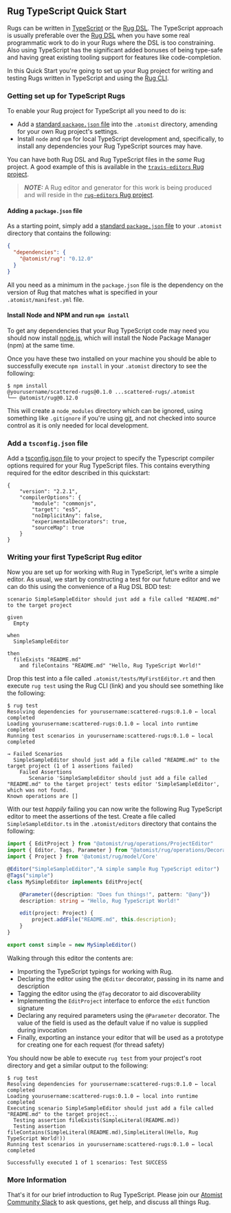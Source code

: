 ## Rug TypeScript Quick Start

Rugs can be written in [TypeScript](https://www.typescriptlang.org/)
or the [Rug DSL][dsl]. The TypeScript approach is usually preferable
over the [Rug DSL][dsl] when you have some real programmatic work to
do in your Rugs where the DSL is too constraining. Also using
TypeScript has the significant added bonuses of being type-safe and
having great existing tooling support for features like
code-completion.

[dsl]: ../reference-docs/rug/index.md

In this Quick Start you're going to set up your Rug project for
writing and testing Rugs written in TypeScript and using
the [Rug CLI](rug-cli.md).

### Getting set up for TypeScript Rugs

To enable your Rug project for TypeScript all you need to do is:

-   Add a [standard `package.json` file](https://docs.npmjs.com/files/package.json) into the `.atomist` directory, amending for your own Rug project's settings.
-   Install `node` and `npm` for local TypeScript development and, specifically, to install any dependencies your Rug TypeScript sources may have.

You can have both Rug DSL and Rug TypeScript files in the *same* Rug project. A good example of this is available in the [`travis-editors` Rug project](https://github.com/atomist-rugs/travis-editors).

> ***NOTE:*** A Rug editor and generator for this work is being produced and will reside in the [`rug-editors` Rug project](https://github.com/atomist-rugs/rug-editors).

#### Adding a `package.json` file

As a starting point, simply add a [standard `package.json` file](https://docs.npmjs.com/files/package.json) to your `.atomist` directory that contains the following:

```json
{
  "dependencies": {
    "@atomist/rug": "0.12.0"
  }
}
```

All you need as a minimum in the `package.json` file is the dependency on the version of Rug that matches what is specified in your `.atomist/manifest.yml` file.

#### Install Node and NPM and run `npm install`

To get any dependencies that your Rug TypeScript code may need you should now install [node.js](https://nodejs.org/), which will install the Node Package Manager (npm) at the same time.

Once you have these two installed on your machine you should be able to successfully execute `npm install` in your `.atomist` directory to see the following:

```shell
$ npm install
@yourusername/scattered-rugs@0.1.0 ...scattered-rugs/.atomist
└── @atomist/rug@0.12.0
```

This will create a `node_modules` directory which can be ignored, using something like `.gitignore` if you're using [git](https://git-scm.com/), and not checked into source control as it is only needed for local development.

### Add a `tsconfig.json` file

Add a [tsconfig.json file](https://www.typescriptlang.org/docs/handbook/tsconfig-json.html) to your project to specify the Typescript compiler options required for your Rug TypeScript files. This contains everything required for the editor described in this quickstart:

```
{
    "version": "2.2.1",
    "compilerOptions": {
        "module": "commonjs",
        "target": "es5",
        "noImplicitAny": false,
        "experimentalDecorators": true,
        "sourceMap": true
    }
}
```

### Writing your first TypeScript Rug editor

Now you are set up for working with Rug in TypeScript, let's write a simple editor. As usual, we start by constructing a test for our future editor and we can do this using the convenience of a Rug DSL BDD test:

```
scenario SimpleSampleEditor should just add a file called "README.md" to the target project

given
  Empty

when
  SimpleSampleEditor

then
  fileExists "README.md"
    and fileContains "README.md" "Hello, Rug TypeScript World!"
```

Drop this test into a file called `.atomist/tests/MyFirstEditor.rt` and then execute `rug test` using the Rug CLI (link) and you should see something like the following:

```shell
$ rug test
Resolving dependencies for yourusername:scattered-rugs:0.1.0 ← local completed
Loading yourusername:scattered-rugs:0.1.0 ← local into runtime completed
Running test scenarios in yourusername:scattered-rugs:0.1.0 ← local completed

→ Failed Scenarios
  SimpleSampleEditor should just add a file called "README.md" to the target project (1 of 1 assertions failed)
    Failed Assertions
       Scenario 'SimpleSampleEditor should just add a file called "README.md" to the target project' tests editor 'SimpleSampleEditor', which was not found.
Known operations are []
```

With our test *happily* failing you can now write the following Rug TypeScript editor to meet the assertions of the test. Create a file called `SimpleSampleEditor.ts` in the `.atomist/editors` directory that contains the following:

```typescript
import { EditProject } from "@atomist/rug/operations/ProjectEditor"
import { Editor, Tags, Parameter } from "@atomist/rug/operations/Decorators"
import { Project } from '@atomist/rug/model/Core'

@Editor("SimpleSampleEditor","A simple sample Rug TypeScript editor")
@Tags("simple")
class MySimpleEditor implements EditProject{

    @Parameter({description: "Does fun things!", pattern: "@any"})
    description: string = "Hello, Rug TypeScript World!"

    edit(project: Project) {
        project.addFile("README.md", this.description);
    }
}

export const simple = new MySimpleEditor()
```

Walking through this editor the contents are:

-   Importing the TypeScript typings for working with Rug.
-   Declaring the editor using the `@Editor` decorator, passing in its name and description
-   Tagging the editor using the `@Tag` decorator to aid discoverability
-   Implementing the `EditProject` interface to enforce the `edit` function signature
-   Declaring any required parameters using the `@Parameter` decorator. The value of the field is used as the default value if no value is supplied during invocation
-   Finally, exporting an instance your editor that will be used as a prototype for creating one for each request (for thread safety)

You should now be able to execute `rug test` from your project's root directory and get a similar output to the following:


```shell
$ rug test
Resolving dependencies for yourusername:scattered-rugs:0.1.0 ← local completed
Loading yourusername:scattered-rugs:0.1.0 ← local into runtime completed
Executing scenario SimpleSampleEditor should just add a file called "README.md" to the target project...
  Testing assertion fileExists(SimpleLiteral(README.md))
  Testing assertion fileContains(SimpleLiteral(README.md),SimpleLiteral(Hello, Rug TypeScript World!))
Running test scenarios in yourusername:scattered-rugs:0.1.0 ← local completed

Successfully executed 1 of 1 scenarios: Test SUCCESS
```

### More Information

That's it for our brief introduction to Rug
TypeScript.  Please join our [Atomist Community Slack][slack] to ask
questions, get help, and discuss all things Rug.

[slack]: https://join.atomist.com/
